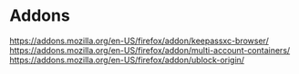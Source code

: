 # Addons
https://addons.mozilla.org/en-US/firefox/addon/keepassxc-browser/
https://addons.mozilla.org/en-US/firefox/addon/multi-account-containers/
https://addons.mozilla.org/en-US/firefox/addon/ublock-origin/
